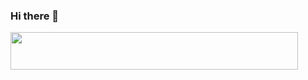### Hi there 👋

<img src="https://spotify-now-playing-ehvuqyjgk-inuayasha.vercel.app/api" width="460" height="60">
